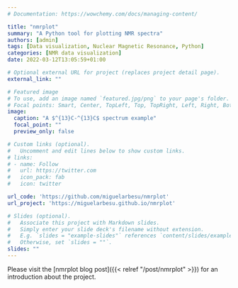 ```yaml
---
# Documentation: https://wowchemy.com/docs/managing-content/

title: "nmrplot"
summary: "A Python tool for plotting NMR spectra"
authors: [admin]
tags: [Data visualization, Nuclear Magnetic Resonance, Python]
categories: [NMR data visualization]
date: 2022-03-12T13:05:59+01:00

# Optional external URL for project (replaces project detail page).
external_link: ""

# Featured image
# To use, add an image named `featured.jpg/png` to your page's folder.
# Focal points: Smart, Center, TopLeft, Top, TopRight, Left, Right, BottomLeft, Bottom, BottomRight.
image:
  caption: "A $^{13}C-^{13}C$ spectrum example"
  focal_point: ""
  preview_only: false

# Custom links (optional).
#   Uncomment and edit lines below to show custom links.
# links:
# - name: Follow
#   url: https://twitter.com
#   icon_pack: fab
#   icon: twitter

url_code: 'https://github.com/miguelarbesu/nmrplot'
url_project: 'https://miguelarbesu.github.io/nmrplot'

# Slides (optional).
#   Associate this project with Markdown slides.
#   Simply enter your slide deck's filename without extension.
#   E.g. `slides = "example-slides"` references `content/slides/example-slides.md`.
#   Otherwise, set `slides = ""`.
slides: ""
---
```


Please visit the [nmrplot blog post]({{< relref "/post/nmrplot" >}}) for an introduction about the project.